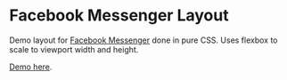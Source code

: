 # Facebook Messenger Layout

Demo layout for [Facebook Messenger](https://www.messenger.com/) done in pure CSS. Uses flexbox to scale to viewport width and height.

[Demo here](https://danieltian.github.io/facebook-messenger-layout/).
